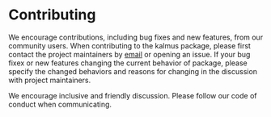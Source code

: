 # Contributing
We encourage contributions, including bug fixes and new features, from our community users. When contributing to the kalmus package, please first contact the project maintainers by [email](yc015@bucknell.edu) or opening an issue. If your bug fixex or new features changing the current behavior of package, please specify the changed behaviors and reasons for changing in the discussion with project maintainers. 

We encourage inclusive and friendly discussion. Please follow our code of conduct when communicating. 
